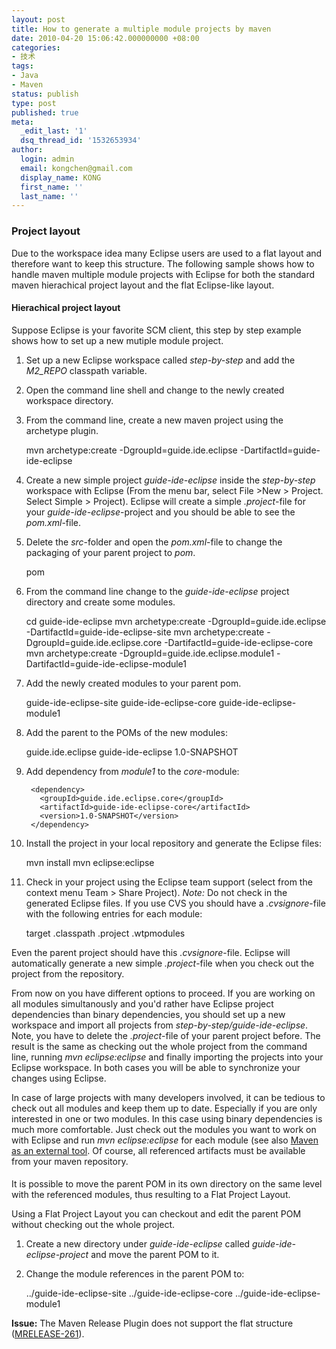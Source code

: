 ```yaml
---
layout: post
title: How to generate a multiple module projects by maven
date: 2010-04-20 15:06:42.000000000 +08:00
categories:
- 技术
tags:
- Java
- Maven
status: publish
type: post
published: true
meta:
  _edit_last: '1'
  dsq_thread_id: '1532653934'
author:
  login: admin
  email: kongchen@gmail.com
  display_name: KONG
  first_name: ''
  last_name: ''
---
```

### **Project layout**

Due to the workspace idea many Eclipse users are used to a flat layout and therefore want to keep this structure. The following sample shows how to handle maven multiple module projects with Eclipse for both the standard maven hierachical project layout and the flat Eclipse-like layout.

#### Hierachical project layout

Suppose Eclipse is your favorite SCM client, this step by step example shows how to set up a new mutiple module project.

1. Set up a new Eclipse workspace called _step-by-step_ and add the _M2\_REPO_ classpath variable.
2. Open the command line shell and change to the newly created workspace directory.
3. From the command line, create a new maven project using the archetype plugin.

    mvn archetype:create -DgroupId=guide.ide.eclipse -DartifactId=guide-ide-eclipse

4. Create a new simple project _guide-ide-eclipse_ inside the _step-by-step_ workspace with Eclipse (From the menu bar, select File \>New \> Project. Select Simple \> Project). Eclipse will create a simple _.project_-file for your _guide-ide-eclipse_-project and you should be able to see the _pom.xml_-file.
5. Delete the _src_-folder and open the _pom.xml_-file to change the packaging of your parent project to _pom_.

      <packaging>pom</packaging>

6. From the command line change to the _guide-ide-eclipse_ project directory and create some modules.

    cd guide-ide-eclipse
    mvn archetype:create -DgroupId=guide.ide.eclipse -DartifactId=guide-ide-eclipse-site
    mvn archetype:create -DgroupId=guide.ide.eclipse.core -DartifactId=guide-ide-eclipse-core
    mvn archetype:create -DgroupId=guide.ide.eclipse.module1 -DartifactId=guide-ide-eclipse-module1

7. Add the newly created modules to your parent pom.

      <modules>
        <module>guide-ide-eclipse-site</module>
        <module>guide-ide-eclipse-core</module>
        <module>guide-ide-eclipse-module1</module>
      </modules>

8. Add the parent to the POMs of the new modules:

      <parent>
      <groupId>guide.ide.eclipse</groupId>
      <artifactId>guide-ide-eclipse</artifactId>
      <version>1.0-SNAPSHOT</version>
      </parent>

9. Add dependency from _module1_ to the _core_-module:

        <dependency>
          <groupId>guide.ide.eclipse.core</groupId>
          <artifactId>guide-ide-eclipse-core</artifactId>
          <version>1.0-SNAPSHOT</version>
        </dependency>

10. Install the project in your local repository and generate the Eclipse files:

    mvn install
    mvn eclipse:eclipse

11. Check in your project using the Eclipse team support (select from the context menu Team \> Share Project). _Note:_ Do not check in the generated Eclipse files. If you use CVS you should have a _.cvsignore_-file with the following entries for each module:

    target
    .classpath
    .project
    .wtpmodules

Even the parent project should have this _.cvsignore_-file. Eclipse will automatically generate a new simple _.project_-file when you check out the project from the repository.

From now on you have different options to proceed. If you are working on all modules simultanously and you'd rather have Eclipse project dependencies than binary dependencies, you should set up a new workspace and import all projects from _step-by-step/guide-ide-eclipse_. Note, you have to delete the _.project_-file of your parent project before. The result is the same as checking out the whole project from the command line, running _mvn eclipse:eclipse_ and finally importing the projects into your Eclipse workspace. In both cases you will be able to synchronize your changes using Eclipse.

In case of large projects with many developers involved, it can be tedious to check out all modules and keep them up to date. Especially if you are only interested in one or two modules. In this case using binary dependencies is much more comfortable. Just check out the modules you want to work on with Eclipse and run _mvn eclipse:eclipse_ for each module (see also [Maven as an external tool][0]. Of course, all referenced artifacts must be available from your maven repository.

#### 

It is possible to move the parent POM in its own directory on the same level with the referenced modules, thus resulting to a Flat Project Layout.

Using a Flat Project Layout you can checkout and edit the parent POM without checking out the whole project.

1. Create a new directory under _guide-ide-eclipse_ called _guide-ide-eclipse-project_ and move the parent POM to it.
2. Change the module references in the parent POM to:

      <modules>
        <module>../guide-ide-eclipse-site</module>
        <module>../guide-ide-eclipse-core</module>
        <module>../guide-ide-eclipse-module1</module>
      </modules>

**Issue:** The Maven Release Plugin does not support the flat structure ([MRELEASE-261][1]).

[0]: ./usage.html
[1]: http://jira.codehaus.org/browse/MRELEASE-261